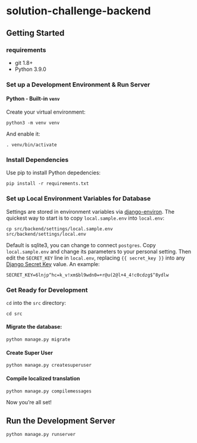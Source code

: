 # solution-challenge-backend
## Getting Started
### requirements
- git 1.8+
- Python 3.9.0

### Set up a Development Environment & Run Server

#### Python - Built-in `venv`

Create your virtual environment:

    python3 -m venv venv

And enable it:

    . venv/bin/activate

### Install Dependencies

Use pip to install Python depedencies:

    pip install -r requirements.txt


### Set up Local Environment Variables for Database

Settings are stored in environment variables via [django-environ](http://django-environ.readthedocs.org/en/latest/). The quickest way to start is to copy `local.sample.env` into `local.env`:

    cp src/backend/settings/local.sample.env src/backend/settings/local.env

Default is sqlite3, you can change to connect `postgres`. Copy `local.sample.env` and change its parameters to your personal setting.
Then edit the `SECRET_KEY` line in `local.env`, replacing `{{ secret_key }}` into any [Django Secret Key](http://www.miniwebtool.com/django-secret-key-generator/) value. An example:

`SECRET_KEY=6lnjp^hc=k_v!xm$bl9wdn0=+r@u(2@l+4_4!c0cdzg$^8ydlw`


### Get Ready for Development

`cd` into the `src` directory:

    cd src

#### Migrate the database:

    python manage.py migrate

#### Create Super User

    python manage.py createsuperuser

#### Compile localized translation

    python manage.py compilemessages

Now you’re all set!

## Run the Development Server

    python manage.py runserver
